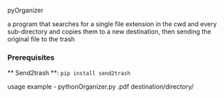 pyOrganizer



 a program that searches for a single file extension in the cwd and every sub-directory
 and copies them to a new destination, then sending the original file to the trash

### Prerequisites
** Send2trash **: `pip install send2trash`


usage example - pythonOrganizer.py .pdf destination/directory/

